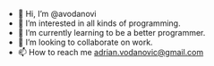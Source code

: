 - 👋 Hi, I’m @avodanovi
- 👀 I’m interested in all kinds of programming.
- 🌱 I’m currently learning to be a better programmer.
- 💞️ I’m looking to collaborate on work.
- 📫 How to reach me adrian.vodanovic@gmail.com


<!---
avodanovi/avodanovi is a ✨ special ✨ repository because its `README.md` (this file) appears on your GitHub profile.
You can click the Preview link to take a look at your changes.
--->
